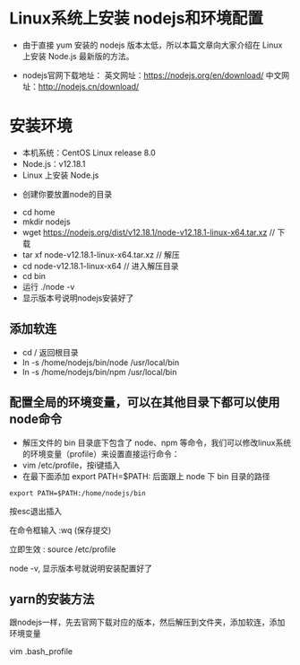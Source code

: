 

# Linux系统上安装 nodejs和环境配置

* 由于直接 yum 安装的 nodejs 版本太低，所以本篇文章向大家介绍在 Linux 上安装 Node.js 最新版的方法。

* nodejs官网下载地址：
 英文网址：https://nodejs.org/en/download/
 中文网址：http://nodejs.cn/download/

# 安装环境
- 本机系统：CentOS Linux release 8.0
- Node.js：v12.18.1
- Linux 上安装 Node.js

* 创建你要放置node的目录
- cd home
- mkdir nodejs
- wget https://nodejs.org/dist/v12.18.1/node-v12.18.1-linux-x64.tar.xz    // 下载
- tar xf node-v12.18.1-linux-x64.tar.xz                                   // 解压
- cd node-v12.18.1-linux-x64     // 进入解压目录
- cd bin  
- 运行 ./node -v
- 显示版本号说明nodejs安装好了

## 添加软连

- cd / 返回根目录
- ln -s /home/nodejs/bin/node /usr/local/bin
- ln -s /home/nodejs/bin/npm /usr/local/bin

## 配置全局的环境变量，可以在其他目录下都可以使用node命令

- 解压文件的 bin 目录底下包含了 node、npm 等命令，我们可以修改linux系统的环境变量（profile）来设置直接运行命令：
- vim /etc/profile，按i键插入
- 在最下面添加 export PATH=$PATH: 后面跟上 node 下 bin 目录的路径
```
export PATH=$PATH:/home/nodejs/bin

```

按esc退出插入

在命令框输入 :wq (保存提交)

立即生效 : source /etc/profile

node -v, 显示版本号就说明安装配置好了




## yarn的安装方法

跟nodejs一样，先去官网下载对应的版本，然后解压到文件夹，添加软连，添加环境变量

vim .bash_profile

